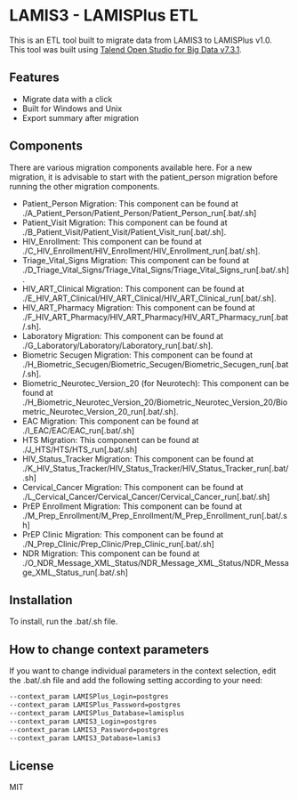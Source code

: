 # LAMIS3 - LAMISPlus ETL

This is an ETL tool built to migrate data from LAMIS3 to LAMISPlus v1.0. This tool was built using [Talend Open Studio for Big Data v7.3.1](https://www.talend.com/products/talend-open-studio/).

## Features

- Migrate data with a click
- Built for Windows and Unix
- Export summary after migration

## Components
There are various migration components available here. For a new migration, it is advisable to start with the patient_person migration before running the other migration components.
- Patient_Person Migration: This component can be found at ./A_Patient_Person/Patient_Person/Patient_Person_run[.bat/.sh]
- Patient_Visit Migration: This component can be found at ./B_Patient_Visit/Patient_Visit/Patient_Visit_run[.bat/.sh]. 
- HIV_Enrollment: This component can be found at ./C_HIV_Enrollment/HIV_Enrollment/HIV_Enrollment_run[.bat/.sh].
- Triage_Vital_Signs Migration: This component can be found at ./D_Triage_Vital_Signs/Triage_Vital_Signs/Triage_Vital_Signs_run[.bat/.sh]. 
- HIV_ART_Clinical Migration: This component can be found at ./E_HIV_ART_Clinical/HIV_ART_Clinical/HIV_ART_Clinical_run[.bat/.sh].
- HIV_ART_Pharmacy Migration: This component can be found at ./F_HIV_ART_Pharmacy/HIV_ART_Pharmacy/HIV_ART_Pharmacy_run[.bat/.sh].
- Laboratory Migration: This component can be found at ./G_Laboratory/Laboratory/Laboratory_run[.bat/.sh].
- Biometric Secugen Migration: This component can be found at ./H_Biometric_Secugen/Biometric_Secugen/Biometric_Secugen_run[.bat/.sh].
- Biometric_Neurotec_Version_20 (for Neurotech): This component can be found at ./H_Biometric_Neurotec_Version_20/Biometric_Neurotec_Version_20/Biometric_Neurotec_Version_20_run[.bat/.sh].
- EAC Migration: This component can be found at ./I_EAC/EAC/EAC_run[.bat/.sh]
- HTS Migration: This component can be found at ./J_HTS/HTS/HTS_run[.bat/.sh]
- HIV_Status_Tracker Migration: This component can be found at ./K_HIV_Status_Tracker/HIV_Status_Tracker/HIV_Status_Tracker_run[.bat/.sh]
- Cervical_Cancer Migration: This component can be found at ./L_Cervical_Cancer/Cervical_Cancer/Cervical_Cancer_run[.bat/.sh]
- PrEP Enrollment Migration: This component can be found at ./M_Prep_Enrollment/M_Prep_Enrollment/M_Prep_Enrollment_run[.bat/.sh]
- PrEP Clinic Migration: This component can be found at ./N_Prep_Clinic/Prep_Clinic/Prep_Clinic_run[.bat/.sh]
- NDR Migration: This component can be found at ./O_NDR_Message_XML_Status/NDR_Message_XML_Status/NDR_Message_XML_Status_run[.bat/.sh]


## Installation

To install, run the .bat/.sh file.

## How to change context parameters
If you want to change individual parameters in the context selection, edit the .bat/.sh file and add the following setting according to your need:

```sh
--context_param LAMISPlus_Login=postgres  
--context_param LAMISPlus_Password=postgres  
--context_param LAMISPlus_Database=lamisplus  
--context_param LAMIS3_Login=postgres  
--context_param LAMIS3_Password=postgres  
--context_param LAMIS3_Database=lamis3
```

## License

MIT